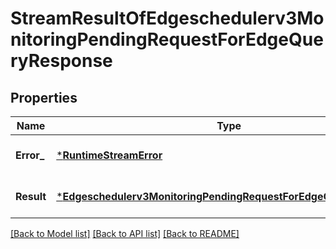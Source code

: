 # StreamResultOfEdgeschedulerv3MonitoringPendingRequestForEdgeQueryResponse

## Properties
Name | Type | Description | Notes
------------ | ------------- | ------------- | -------------
**Error_** | [***RuntimeStreamError**](runtimeStreamError.md) |  | [optional] [default to null]
**Result** | [***Edgeschedulerv3MonitoringPendingRequestForEdgeQueryResponse**](edgeschedulerv3MonitoringPendingRequestForEdgeQueryResponse.md) |  | [optional] [default to null]

[[Back to Model list]](../README.md#documentation-for-models) [[Back to API list]](../README.md#documentation-for-api-endpoints) [[Back to README]](../README.md)


